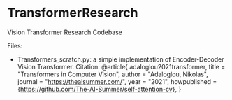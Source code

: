 # TransformerResearch
Vision Transformer Research Codebase

Files:
- Transformers_scratch.py: a simple implementation of Encoder-Decoder Vision Transformer. 
    Citation:
      @article{
        adaloglou2021transformer,
        title   = "Transformers in Computer Vision",
        author  = "Adaloglou, Nikolas",
        journal = "https://theaisummer.com/",
        year    = "2021",
        howpublished = {https://github.com/The-AI-Summer/self-attention-cv},
      }
      
      
      
      
